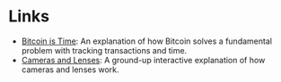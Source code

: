 # Links

- [Bitcoin is Time](https://dergigi.com/2021/01/14/bitcoin-is-time/): An explanation of how Bitcoin solves a fundamental problem with tracking transactions and time.
- [Cameras and Lenses](https://ciechanow.ski/cameras-and-lenses/): A ground-up interactive explanation of how cameras and lenses work.
